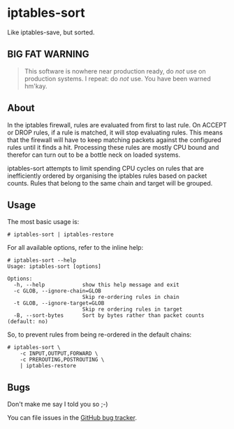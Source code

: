 # iptables-sort

Like iptables-save, but sorted.

## BIG FAT WARNING

> This software is nowhere near production ready, do *not* use on production
> systems. I repeat: do *not* use. You have been warned hm'kay.

## About

In the iptables firewall, rules are evaluated from first to last rule. On
ACCEPT or DROP rules, if a rule is matched, it will stop evaluating rules.
This means that the firewall will have to keep matching packets against the
configured rules until it finds a hit. Processing these rules are mostly
CPU bound and therefor can turn out to be a bottle neck on loaded systems.

iptables-sort attempts to limit spending CPU cycles on rules that are
inefficiently ordered by organising the iptables rules based on packet counts.
Rules that belong to the same chain and target will be grouped.

## Usage

The most basic usage is:

    # iptables-sort | iptables-restore


For all available options, refer to the inline help:

    # iptables-sort --help
    Usage: iptables-sort [options]

    Options:
      -h, --help            show this help message and exit
      -c GLOB, --ignore-chain=GLOB
                            Skip re-ordering rules in chain
      -t GLOB, --ignore-target=GLOB
                            Skip re ordering rules in target
      -B, --sort-bytes      Sort by bytes rather than packet counts (default: no)


So, to prevent rules from being re-ordered in the default chains:

    # iptables-sort \
        -c INPUT,OUTPUT,FORWARD \
        -c PREROUTING,POSTROUTING \
        | iptables-restore

## Bugs

Don't make me say I told you so ;-)

You can file issues in the
[GitHub bug tracker](https://github.com/tehmaze/iptables-sort/issues).
